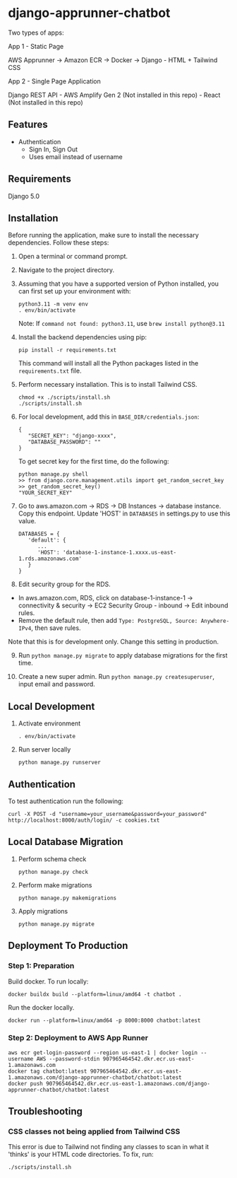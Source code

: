 # django-apprunner-chatbot

Two types of apps:

App 1 - Static Page

AWS Apprunner -> Amazon ECR -> Docker -> Django - HTML + Tailwind CSS

App 2 - Single Page Application

Django REST API - AWS Amplify Gen 2 (Not installed in this repo) - React (Not installed in this repo)

## Features

* Authentication
  * Sign In, Sign Out
  * Uses email instead of username

## Requirements
Django 5.0

## Installation
Before running the application, make sure to install the necessary dependencies. Follow these steps:

1. Open a terminal or command prompt.
2. Navigate to the project directory.

3. Assuming that you have a supported version of Python installed, you can first set up your environment with:
   ```
   python3.11 -m venv env
   . env/bin/activate
   ```
   Note: If `command not found: python3.11`, use `brew install python@3.11`

4. Install the backend dependencies using pip:
   ```
   pip install -r requirements.txt
   ```
   This command will install all the Python packages listed in the `requirements.txt` file.

5. Perform necessary installation. This is to install Tailwind CSS.
   ```
   chmod +x ./scripts/install.sh
   ./scripts/install.sh
   ```

6. For local development, add this in `BASE_DIR/credentials.json`:
   ```
   {
      "SECRET_KEY": "django-xxxx",
      "DATABASE_PASSWORD": ""
   }
   ```
   To get secret key for the first time, do the following:
   ```
   python manage.py shell
   >> from django.core.management.utils import get_random_secret_key
   >> get_random_secret_key()
   "YOUR_SECRET_KEY"
   ```

7. Go to aws.amazon.com -> RDS -> DB Instances -> database instance. Copy this endpoint.
   Update 'HOST' in `DATABASES` in settings.py to use this value.
   ```
   DATABASES = {
      'default': {
         ...
         'HOST': 'database-1-instance-1.xxxx.us-east-1.rds.amazonaws.com'
      }
   }
   ```

8. Edit security group for the RDS.
* In aws.amazon.com, RDS, click on database-1-instance-1 -> connectivity & security -> EC2 Security Group - inbound -> Edit inbound rules.
* Remove the default rule, then add `Type: PostgreSQL, Source: Anywhere-IPv4`, then save rules.

Note that this is for development only. Change this setting in production.

9. Run `python manage.py migrate` to apply database migrations for the first time.

10. Create a new super admin. Run `python manage.py createsuperuser`, input email and password.

## Local Development
1. Activate environment
   ```
   . env/bin/activate
   ```

2. Run server locally
   ```
   python manage.py runserver
   ```

## Authentication
To test authentication run the following:
```
curl -X POST -d "username=your_username&password=your_password" http://localhost:8000/auth/login/ -c cookies.txt
```

## Local Database Migration
1. Perform schema check
   ```
   python manage.py check
   ```

2. Perform make migrations
   ```
   python manage.py makemigrations
   ```

3. Apply migrations
   ```
   python manage.py migrate
   ```
## Deployment To Production
### Step 1: Preparation
Build docker. To run locally:
```
docker buildx build --platform=linux/amd64 -t chatbot .
```
Run the docker locally.
```
docker run --platform=linux/amd64 -p 8000:8000 chatbot:latest
```

### Step 2: Deployment to AWS App Runner
```
aws ecr get-login-password --region us-east-1 | docker login --username AWS --password-stdin 907965464542.dkr.ecr.us-east-1.amazonaws.com
docker tag chatbot:latest 907965464542.dkr.ecr.us-east-1.amazonaws.com/django-apprunner-chatbot/chatbot:latest
docker push 907965464542.dkr.ecr.us-east-1.amazonaws.com/django-apprunner-chatbot/chatbot:latest
```

## Troubleshooting
### CSS classes not being applied from Tailwind CSS
This error is due to Tailwind not finding any classes to scan in what it 'thinks' is your HTML code directories. To fix, run:
```
./scripts/install.sh
```